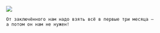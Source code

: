 <!--2018-04-07 16:23:54-->
<img src="/posts/Подборка цитат и афоризмов/im/frenkel.jpg">

    От заключённого нам надо взять всё в первые три месяца — 
    а потом он нам не нужен!